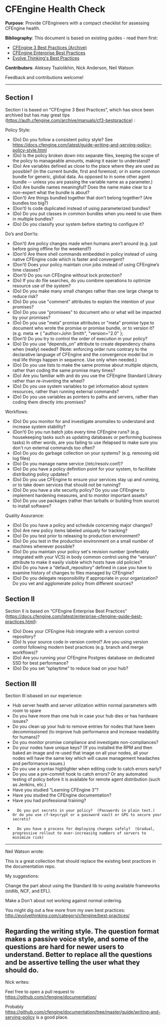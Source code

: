 # CFEngine Health Check

**Purpose**: Provide CFEngineers with a compact checklist for assessing CFEngine health.

**Bibliography**: 
This document is based on existing guides - read them first:
- [CFEngine 3 Best Practices (Archive)][1]
- [CFEngine Enterprise Best Practices][2]
- [Evolve Thinking's Best Practices][3]
 
[1]: https://auth.cfengine.com/archive/manuals/cf3-bestpractice                   
[2]: https://docs.cfengine.com/latest/enterprise-cfengine-guide-best-practices.html   
[3]: http://evolvethinking.com/category/cfengine/best-practices/    

**Contributors**: Aleksey Tsalolikhin, Nick Anderson, Neil Watson

Feedback and contributions welcome!

----------------------------

## Section I
Section I is based on “CFEngine 3 Best Practices”, which has since been archived but has may great tips (https://auth.cfengine.com/archive/manuals/cf3-bestpractice) :

Policy Style:
- (Do) Do you follow a consistent policy style?
See https://docs.cfengine.com/latest/guide-writing-and-serving-policy-policy-style.html
-	(Do) Is the policy broken down into separate files, keeping the scope of the policy to manageable amounts, making it easier to understand?
-	(Do) Are variables defined as close to the place where they are used as possible? (in the current bundle, first and foremost; or in some common bundle for generic, global data.  As opposed to in some other agent bundle -- unless you are passing the variable name as a parameter.) 
-	(Do) Are bundle names meaningful?  Does the name make clear to a non-expert what the bundle is about?
-	(Don’t) Are things bundled together that don’t belong together?  (Are bundles too big?)
-	(Don’t) Is code duplicated instead of using parameterized bundles?
-	(Do) Do you put classes in common bundles when you need to use them in multiple bundles?
-	(Do) Do you classify your system before starting to configure it?

Do’s and Don’ts:
-	(Don’t) Are policy changes made when humans aren’t around (e.g. just before going offline for the weekend?)
-	(Don’t) Are there shell commands embedded in policy instead of using native CFEngine code which is faster and convergent?
-	(Don’t) Does your policy maintain cron jobs instead of using CFEngine’s time classes?
-	(Don’t) Do you run CFEngine without lock protection?
-	(Do) If you do file searches, do you combine operations to optimize resource use of the system?
-	(Do) Do you make many small changes rather than one large change to reduce risk?
-	(Do) Do you use "comment" attributes to explain the intention of your promises?
-	(Do) Do you use "promisees" to document who or what will be impacted by your promises?
-	(Do) Do you use "meta" promise attributes or "meta" promise type to document who wrote the promise or promise bundle, or to version it? (e.g. meta => { "author=John Smith", "version="2.0" };  
-	(Don’t) Do you try to control the order of execution in your policy?
-	(Do) Do you use “depends_on” attribute to create dependency chains when (really) needed? (Note: enforcing order runs contrary to the declarative language of CFEngine and the convergence model but in real life things happen in sequence.  Use only when needed.)
-	(Do) Do you use lists to make the same promise about multiple objects, rather than coding the same promise many times?
-	(Do) Are you familiar with and do you use the CFEngine Standard Library rather than re-inventing the wheel?
-	(Do) Do you use system variables to get information about system resources, rather than running external commands?
-	(Do) Do you use variables as pointers to paths and servers, rather than coding them directly into promises?

Workflows:
-	(Do) Do you monitor for and investigate anomalies to understand and increase system stability?
-	(Don’t) Do you run batch jobs every time CFEngine runs? (e.g. housekeeping tasks such as updating databases or performing business tasks) In other words, are you failing to use ifelapsed to make sure you don't run external commands too often?
-	(Do) Do you do garbage collection on your systems? (e.g. removing old log files)
-	(Do) Do you manage name service (/etc/resolv.conf)?
-	(Do) Do you have a policy definition point for your system, to facilitate distributing policy updates?
-	(Do) Do you use CFEngine to ensure your services stay up and running, or to take down services that should not be running?
-	(Do) Do you have a site security policy? Do you use CFEngine to implement hardening measures, and to monitor important assets?
-	(Do) Do you use packages (rather than tarballs or building from source) to install software?

Quality Assurance:
-	 (Do) Do you have a policy and schedule concerning major changes?
-	(Do) Are new policy items labeled uniquely for tracking?
-	(Do) Do you test prior to releasing to production environment?
-	(Do) Do you test in the production environment on a small number of machines whenever possible?
-	(Do) Do you maintain your policy set's revision number (preferably integrated with your VCS) in body common control using the “version” attribute to make it easily visible which hosts have old policies?
-	(Do) Do you have a “default_repository” defined in case you have to examine history of changes to files managed by CFEngine?
-	(Do) Do you delegate responsibility if appropriate in your organization? Do you vet and agglomerate policy from different sources?

## Section II
Section II is based on “CFEngine Enterprise Best Practices” (https://docs.cfengine.com/latest/enterprise-cfengine-guide-best-practices.html):

-	(Do) Does your CFEngine Hub integrate with a version control repository?  
-	(Do) Is your source code in version control?  Are you using version control following modern best practices (e.g. branch and merge workflows)?  
-	(Do) Are you running your CFEngine Postgres database on dedicated SSD for best performance?
-	(Do) Do you set “splaytime” to reduce load on your hub?

## Section III
Section III isbased on our experience:

-	Hub server health and server utilization within normal parameters with room to spare
-	Do you have more than one hub in case your hub dies or has hardware issues?
-	Do you clean up your hub to remove entries for nodes that have been decommissioned (to improve hub performance and increase readability for humans)?
-	Do you monitor promise compliance and investigate non-compliances?
-	Do your nodes have unique keys?  (If you installed the RPM and then baked an image and re-used that image on all your nodes, all your nodes will have the same key which will cause management headaches and performance issues.)  
-	Do you use a syntax highlighter when editing code to catch errors early?
-	Do you use a pre-commit hook to catch errors? Or any automated testing of policy before it is available for remote agent distribution (such as Jenkins, etc.)
-	Have you studied “Learning CFEngine 3”?
-	Have you studied the CFEngine documentation?
-	Have you had professional training?
-       Do you put secrets in your policy?  (Passwords in plain text.)  Or do you use cf-keycrypt or a password vault or GPG to secure your secrets?
-       Do you have a process for deploying changes safely?  (Gradual, progressive rollout to ever-increasing numbers of servers to minimize risk)

-----------------------
Neil Watson wrote:

This is a great collection that should replace the existing best
practices in the documentation repo.

My suggestions:

Change the part about using the Standard lib to using available
frameworks (stdlib, NCF, and EFL).

Make a Don't about not working against normal ordering.

You might dig out a few more from my own best practices:
http://evolvethinking.com/category/cfengine/best-practices/

Regarding the writing style. The question format makes a passive voice
style, and some of the questions are hard for newer users to understand.
Better to replace all the questions and be assertive telling the user
what they should do.
------------------------

Nick writes:

Feel free to open a pull request to
https://github.com/cfengine/documentation/

Probably
https://github.com/cfengine/documentation/tree/master/guide/writing-and-serving-policy
is a good place.
